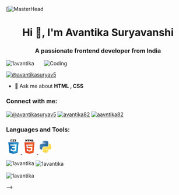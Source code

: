 [![MasterHead](https://camo.githubusercontent.com/ba9f3bd30647e352a3f5e1e45eb45c6ec7bad6155cd16aaedf4a426738da0ca5/68747470733a2f2f696e646f616e616c79746963612e636f6d2f7374617469632f696d616765732f62616e6e6572722e676966)
<h1 align="center">Hi 👋, I'm Avantika Suryavanshi</h1>
<h3 align="center">A passionate frontend developer from India</h3>
<img align="right" alt="Coding" width="400" src="https://miro.medium.com/max/1400/1*qdAW1TjCN57h1lbuuzvchg.gif"

<p align="left"> <img src="https://komarev.com/ghpvc/?username=1avantika&label=Profile%20views&color=0e75b6&style=flat" alt="1avantika" /> </p>

<p align="left"> <a href="https://twitter.com/@avantikasuryav5" target="blank"><img src="https://img.shields.io/twitter/follow/@avantikasuryav5?logo=twitter&style=for-the-badge" alt="@avantikasuryav5" /></a> </p>

- 💬 Ask me about **HTML , CSS**

<h3 align="left">Connect with me:</h3>
<p align="left">
<a href="https://twitter.com/@avantikasuryav5" target="blank"><img align="center" src="https://raw.githubusercontent.com/rahuldkjain/github-profile-readme-generator/master/src/images/icons/Social/twitter.svg" alt="@avantikasuryav5" height="30" width="40" /></a>
<a href="https://linkedin.com/in/avantika82" target="blank"><img align="center" src="https://raw.githubusercontent.com/rahuldkjain/github-profile-readme-generator/master/src/images/icons/Social/linked-in-alt.svg" alt="avantika82" height="30" width="40" /></a>
<a href="https://fb.com/aavntika82" target="blank"><img align="center" src="https://raw.githubusercontent.com/rahuldkjain/github-profile-readme-generator/master/src/images/icons/Social/facebook.svg" alt="aavntika82" height="30" width="40" /></a>
</p>

<h3 align="left">Languages and Tools:</h3>
<p align="left"> <a href="https://www.w3schools.com/css/" target="_blank" rel="noreferrer"> <img src="https://raw.githubusercontent.com/devicons/devicon/master/icons/css3/css3-original-wordmark.svg" alt="css3" width="40" height="40"/> </a> <a href="https://www.w3.org/html/" target="_blank" rel="noreferrer"> <img src="https://raw.githubusercontent.com/devicons/devicon/master/icons/html5/html5-original-wordmark.svg" alt="html5" width="40" height="40"/> </a> <a href="https://www.python.org" target="_blank" rel="noreferrer"> <img src="https://raw.githubusercontent.com/devicons/devicon/master/icons/python/python-original.svg" alt="python" width="40" height="40"/> </a> </p>

<p><img align="left" src="https://github-readme-stats.vercel.app/api/top-langs?username=1avantika&show_icons=true&locale=en&layout=compact" alt="1avantika" /></p>

<p>&nbsp;<img align="center" src="https://github-readme-stats.vercel.app/api?username=1avantika&show_icons=true&locale=en" alt="1avantika" /></p>

<p><img align="center" src="https://github-readme-streak-stats.herokuapp.com/?user=1avantika&" alt="1avantika" /></p>

-->
